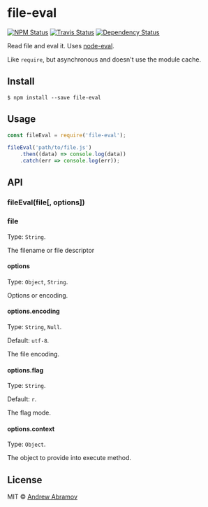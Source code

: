 file-eval
=========

[![NPM Status][npm-img]][npm]
[![Travis Status][test-img]][travis]
[![Dependency Status][david-img]][david]

[npm]:          https://www.npmjs.org/package/file-eval
[npm-img]:      https://img.shields.io/npm/v/file-eval.svg

[travis]:       https://travis-ci.org/nodules/file-eval
[test-img]:     https://img.shields.io/travis/nodules/file-eval.svg?label=tests

[david]:        https://david-dm.org/nodules/file-eval
[david-img]:    http://img.shields.io/david/nodules/file-eval.svg?style=flat

Read file and eval it. Uses [node-eval](https://github.com/gulp-bem/node-eval).

Like `require`, but asynchronous and doesn't use the module cache.

Install
-------

```
$ npm install --save file-eval
```

Usage
-----

```js
const fileEval = require('file-eval');

fileEval('path/to/file.js')
    .then((data) => console.log(data))
    .catch(err => console.log(err));
```

API
---

### fileEval(file[, options])

### file

Type: `String`.

The filename or file descriptor

#### options

Type: `Object`, `String`.

Options or encoding.

#### options.encoding

Type: `String`, `Null`.

Default: `utf-8`.

The file encoding.

#### options.flag

Type: `String`.

Default: `r`.

The flag mode.

#### options.context

Type: `Object`.

The object to provide into execute method.

License
-------

MIT © [Andrew Abramov](https://github.com/blond)
